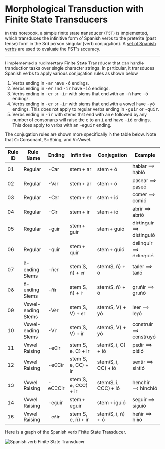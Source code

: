 # Morphological Transduction with Finite State Transducers

In this notebook, a simple finite state transducer (FST) is implemented, which transduces the infinitive form of Spanish verbs to the preterite (past tense) form in the 3rd person singular (verb conjugation). A [set of Spanish verbs](https://github.com/wjonasreger/data/blob/main/spanish_verbs.csv) are used to evaluate the FST's accuracy.

---

I implemented a rudimentary Finite State Transducer that can handle tranduction tasks over single character strings. In particular, it transduces Spanish verbs to apply various conjugation rules as shown below.

1. Verbs ending in <TT>-ar</TT> have <TT>-ó</TT> endings.
2. Verbs ending in <TT>-er</TT> and <TT>-ir</TT> have <TT>-ió</TT> endings.
3. Verbs ending in <TT>-er</TT> or <TT>-ir</TT> with stems that end with an <TT>-ñ</TT> have <TT>-ó</TT> endings.
4. Verbs ending in <TT>-er</TT> or <TT>-ir</TT> with stems that end with a vowel have <TT>-yó</TT> endings. This does not apply to regular verbs ending in <TT>-guir</TT> or <TT>-quir</TT>.
5. Verbs ending in <TT>-ir</TT> with stems that end with an <TT>e</TT> followed by any number of consonants will raise the <TT>e</TT> to an <TT>i</TT> and have <TT>-ió</TT> endings. This does apply to verbs with an <TT>-eguir</TT> ending.

The conjugation rules are shown more specifically in the table below. Note that <TT>C</TT>=Consonant, <TT>S</TT>=String, and <TT>V</TT>=Vowel.

| Rule ID  	| Rule Name             | Ending  	| Infinitive           	| Conjugation          	| Example                   	|
|-----	    |--------------------	|---------	|----------------------	|----------------------	|---------------------------	|
| 01 	    | Regular            	| -Car    	| stem + ar            	| stem + ó             	| hablar ==> habló          	|
| 02 	    | Regular            	| -Var    	| stem + ar            	| stem + ó             	| pasear ==> paseó          	|
| 03 	    | Regular            	| -Cer     	| stem + er            	| stem + ió            	| comer ==> comió           	|
| 04 	    | Regular            	| -Cir     	| stem + ir            	| stem + ió            	| abrir ==> abrió           	|
| 05 	    | Regular            	| -guir   	| stem + guir          	| stem + guió          	| distinguir ==> distinguió 	|
| 06 	    | Regular            	| -quir   	| stem + quir          	| stem + quió          	| delinquir ==> delinquió   	|
| 07  	    | ñ-ending Stems     	| -ñer    	| stem(S, ñ) + er      	| stem(S, ñ) + ó       	| tañer ==> tañó            	|
| 08  	    | ñ-ending Stems     	| -ñir    	| stem(S, ñ) + ir      	| stem(S, ñ) + ó       	| gruñir ==> gruñó          	|
| 09  	    | Vowel-ending Stems 	| -Ver    	| stem(S, V) + er  	    | stem(S, V) + yó  	    | leer ==> leyó             	|
| 10    	| Vowel-ending Stems 	| -Vir    	| stem(S, V) + ir  	    | stem(S, V) + yó  	    | construir ==> construyó   	|
| 11  	    | Vowel Raising      	| -eCir   	| stem(S, e, C) + ir   	| stem(S, i, C) + ió   	| pedir ==> pidió           	|
| 12  	    | Vowel Raising      	| -eCCir  	| stem(S, e, CC) + ir  	| stem(S, i, CC) + ió  	| sentir ==> sintió         	|
| 13  	    | Vowel Raising      	| -eCCCir 	| stem(S, e, CCC) + ir 	| stem(S, i, CCC) + ió 	| henchir ==> hinchió       	|
| 14    	| Vowel Raising      	| -eguir  	| stem + eguir         	| stem + iguió         	| seguir ==> siguió         	|
| 15    	| Vowel Raising      	| -eñir   	| stem(S, e, ñ) + ir   	| stem(S, i, ñ) + ó    	| heñir ==> hiñó            	|

Here is a graph of the Spanish verb Finite State Transducer.

![Spanish verb Finite State Transducer](https://user-images.githubusercontent.com/19893082/196309421-c165fa2c-c0c8-4166-98df-7699e06d92d1.png)